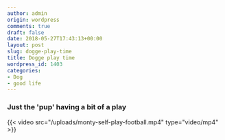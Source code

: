 ```yaml
---
author: admin
origin: wordpress
comments: true
draft: false
date: 2018-05-27T17:43:13+00:00
layout: post
slug: dogge-play-time
title: Dogge play time
wordpress_id: 1403
categories:
- Dog
- good life
---
```

### Just the 'pup' having a bit of a play

 {{< video src="/uploads/monty-self-play-football.mp4" type="video/mp4" >}}


